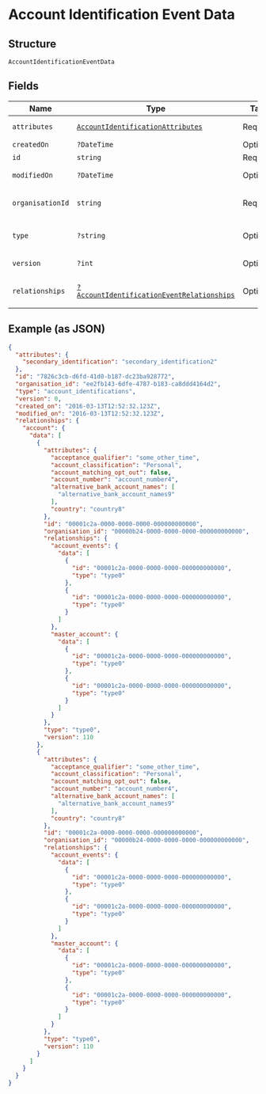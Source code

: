 
# Account Identification Event Data

## Structure

`AccountIdentificationEventData`

## Fields

| Name | Type | Tags | Description | Getter | Setter |
|  --- | --- | --- | --- | --- | --- |
| `attributes` | [`AccountIdentificationAttributes`](../../doc/models/account-identification-attributes.md) | Required | - | getAttributes(): AccountIdentificationAttributes | setAttributes(AccountIdentificationAttributes attributes): void |
| `createdOn` | `?DateTime` | Optional | - | getCreatedOn(): ?\DateTime | setCreatedOn(?\DateTime createdOn): void |
| `id` | `string` | Required | Unique resource ID | getId(): string | setId(string id): void |
| `modifiedOn` | `?DateTime` | Optional | - | getModifiedOn(): ?\DateTime | setModifiedOn(?\DateTime modifiedOn): void |
| `organisationId` | `string` | Required | Unique ID of the organisation this resource is created by | getOrganisationId(): string | setOrganisationId(string organisationId): void |
| `type` | `?string` | Optional | Type of this resource, always account_identifications | getType(): ?string | setType(?string type): void |
| `version` | `?int` | Optional | Version number<br>**Constraints**: `>= 0` | getVersion(): ?int | setVersion(?int version): void |
| `relationships` | [`?AccountIdentificationEventRelationships`](../../doc/models/account-identification-event-relationships.md) | Optional | - | getRelationships(): ?AccountIdentificationEventRelationships | setRelationships(?AccountIdentificationEventRelationships relationships): void |

## Example (as JSON)

```json
{
  "attributes": {
    "secondary_identification": "secondary_identification2"
  },
  "id": "7826c3cb-d6fd-41d0-b187-dc23ba928772",
  "organisation_id": "ee2fb143-6dfe-4787-b183-ca8ddd4164d2",
  "type": "account_identifications",
  "version": 0,
  "created_on": "2016-03-13T12:52:32.123Z",
  "modified_on": "2016-03-13T12:52:32.123Z",
  "relationships": {
    "account": {
      "data": [
        {
          "attributes": {
            "acceptance_qualifier": "some_other_time",
            "account_classification": "Personal",
            "account_matching_opt_out": false,
            "account_number": "account_number4",
            "alternative_bank_account_names": [
              "alternative_bank_account_names9"
            ],
            "country": "country8"
          },
          "id": "00001c2a-0000-0000-0000-000000000000",
          "organisation_id": "00000b24-0000-0000-0000-000000000000",
          "relationships": {
            "account_events": {
              "data": [
                {
                  "id": "00001c2a-0000-0000-0000-000000000000",
                  "type": "type0"
                },
                {
                  "id": "00001c2a-0000-0000-0000-000000000000",
                  "type": "type0"
                }
              ]
            },
            "master_account": {
              "data": [
                {
                  "id": "00001c2a-0000-0000-0000-000000000000",
                  "type": "type0"
                },
                {
                  "id": "00001c2a-0000-0000-0000-000000000000",
                  "type": "type0"
                }
              ]
            }
          },
          "type": "type0",
          "version": 110
        },
        {
          "attributes": {
            "acceptance_qualifier": "some_other_time",
            "account_classification": "Personal",
            "account_matching_opt_out": false,
            "account_number": "account_number4",
            "alternative_bank_account_names": [
              "alternative_bank_account_names9"
            ],
            "country": "country8"
          },
          "id": "00001c2a-0000-0000-0000-000000000000",
          "organisation_id": "00000b24-0000-0000-0000-000000000000",
          "relationships": {
            "account_events": {
              "data": [
                {
                  "id": "00001c2a-0000-0000-0000-000000000000",
                  "type": "type0"
                },
                {
                  "id": "00001c2a-0000-0000-0000-000000000000",
                  "type": "type0"
                }
              ]
            },
            "master_account": {
              "data": [
                {
                  "id": "00001c2a-0000-0000-0000-000000000000",
                  "type": "type0"
                },
                {
                  "id": "00001c2a-0000-0000-0000-000000000000",
                  "type": "type0"
                }
              ]
            }
          },
          "type": "type0",
          "version": 110
        }
      ]
    }
  }
}
```

